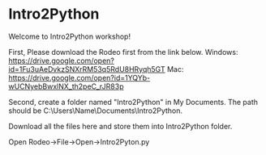 # Intro2Python

Welcome to Intro2Python workshop! 

First, Please download the Rodeo first from the link below.
   Windows: https://drive.google.com/open?id=1Fu3uAeDvkzSNXrRM53q5RdU8HRyqh5GT
   Mac: https://drive.google.com/open?id=1YQYb-wUCNyebBwxlNX_th2peC_rJR83p

Second, create a folder named "Intro2Python" in My Documents. The path should be C:\Users\Name\Documents\Intro2Python.

Download all the files here and store them into Intro2Python folder.

Open Rodeo->File->Open->Intro2Pyton.py

